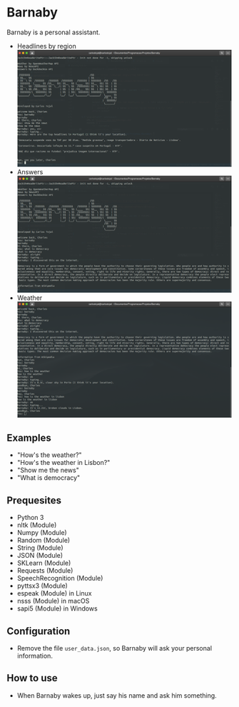 # Barnaby
Barnaby is a personal assistant.

* Headlines by region
![News](https://raw.githubusercontent.com/carlostojal/Barnaby/master/media/1.png)
* Answers
![Answers](https://raw.githubusercontent.com/carlostojal/Barnaby/master/media/2.png)
* Weather
![Weather](https://raw.githubusercontent.com/carlostojal/Barnaby/master/media/3.png)

## Examples
* "How's the weather?"
* "How's the weather in Lisbon?"
* "Show me the news"
* "What is democracy"

## Prequesites
* Python 3
* nltk (Module)
* Numpy (Module)
* Random (Module)
* String (Module)
* JSON (Module)
* SKLearn (Module)
* Requests (Module)
* SpeechRecognition (Module)
* pyttsx3 (Module)
* espeak (Module) in Linux
* nsss (Module) in macOS
* sapi5 (Module) in Windows

## Configuration
* Remove the file ```user_data.json```, so Barnaby will ask your personal information.

## How to use
* When Barnaby wakes up, just say his name and ask him something.

